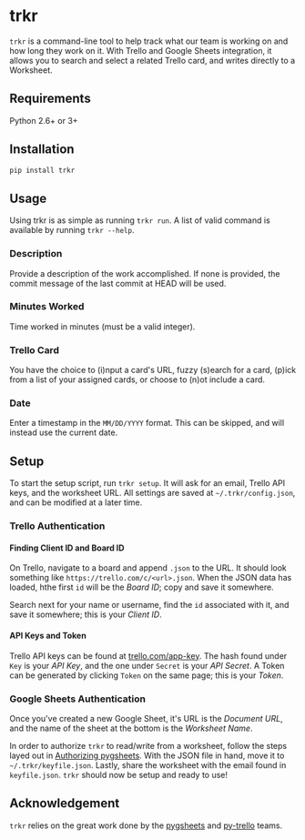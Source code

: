 # trkr

`trkr` is a command-line tool to help track what our team is working on and
how long they work on it. With Trello and Google Sheets integration, it allows
you to search and select a related Trello card, and writes directly to a Worksheet.

## Requirements

Python 2.6+ or 3+

## Installation

```python
pip install trkr
```

## Usage

Using trkr is as simple as running `trkr run`. A list of valid command is available
by running `trkr --help`.

### Description

Provide a description of the work accomplished. If none is provided, the commit
message of the last commit at HEAD will be used.

### Minutes Worked

Time worked in minutes (must be a valid integer).

### Trello Card

You have the choice to (i)nput a card's URL, fuzzy (s)earch for a card, (p)ick from
a list of your assigned cards, or choose to (n)ot include a card.

### Date

Enter a timestamp in the `MM/DD/YYYY` format. This can be skipped, and will instead
use the current date.

## Setup

To start the setup script, run `trkr setup`. It will ask for an email, Trello
API keys, and the worksheet URL. All settings are saved at `~/.trkr/config.json`,
and can be modified at a later time.

### Trello Authentication

#### Finding Client ID and Board ID

On Trello, navigate to a board and append `.json` to the URL. It should look
something like `https://trello.com/c/<url>.json`. When the JSON data has loaded,
hthe first `id` will be the *Board ID*; copy and save it somewhere.

Search next for your name or username, find the `id` associated with it, and
save it somewhere; this is your *Client ID*.

#### API Keys and Token

Trello API keys can be found at [trello.com/app-key](https://trello.com/app-key).
The hash found under `Key` is your *API Key*, and the one under `Secret` is your
*API Secret*. A Token can be generated by clicking `Token` on the same page; this
is your *Token*.

### Google Sheets Authentication

Once you've created a new Google Sheet, it's URL is the *Document URL*, and the
name of the sheet at the bottom is the *Worksheet Name*.

In order to authorize `trkr` to read/write from a worksheet, follow the steps
layed out in [Authorizing pygsheets](https://pygsheets.readthedocs.io/en/latest/authorizing.html).
With the JSON file in hand, move it to `~/.trkr/keyfile.json`. Lastly, share
the worksheet with the email found in `keyfile.json`. `trkr` should now be setup
and ready to use!

## Acknowledgement

`trkr` relies on the great work done by the [pygsheets](https://github.com/nithinmurali/pygsheets/)
and [py-trello](https://github.com/sarumont/py-trello) teams.

